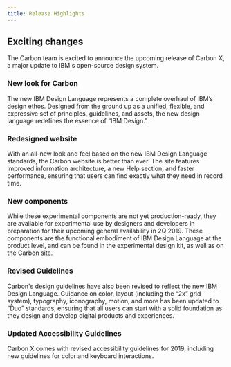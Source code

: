 ```yaml
---
title: Release Highlights
---
```


## Exciting changes

The Carbon team is excited to announce the upcoming release of Carbon X, a major update to IBM's open-source design system.

### New look for Carbon

The new IBM Design Language represents a complete overhaul of IBM’s design ethos. Designed from the ground up as a unified, flexible, and expressive set of principles, guidelines, and assets, the new design language redefines the essence of “IBM Design.”

### Redesigned website

With an all-new look and feel based on the new IBM Design Language standards, the Carbon website is better than ever. The site features improved information architecture, a new Help section, and faster performance, ensuring that users can find exactly what they need in record time.

### New components

While these experimental components are not yet production-ready, they are available for experimental use by designers and developers in preparation for their upcoming general availability in 2Q 2019. These components are the functional embodiment of IBM Design Language at the product level, and can be found in the experimental design kit, as well as on the Carbon site.

### Revised Guidelines

Carbon's design guidelines have also been revised to reflect the new IBM Design Language. Guidance on color, layout (including the “2x” grid system), typography, iconography, motion, and more has been updated to “Duo” standards, ensuring that all users can start with a solid foundation as they design and develop digital products and experiences.

### Updated Accessibility Guidelines

Carbon X comes with revised accessibility guidelines for 2019, including new guidelines for color and keyboard interactions.
